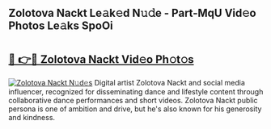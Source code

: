 ## Zolotova Nackt Le𝚊k𝚎d N𝚞𝚍e - Part-MqU Vid𝚎o Photos Le𝚊ks SpoOi

# <h2><a href="http://fb00dc.evod.top/?m=Zolotova+Nackt">🔗 👉🔴 Zolotova Nackt Vid𝚎o Ph𝚘t𝚘s</a></h2>

[![Zolotova Nackt N𝚞d𝚎s](https://i.imgur.com/8V9OHl7.gif)](http://fb00dc.evod.top/?m=Zolotova+Nackt)
Digital artist Zolotova Nackt and social media influencer, recognized for disseminating dance and lifestyle content through collaborative dance performances and short videos. Zolotova Nackt public persona is one of ambition and drive, but he's also known for his generosity and kindness. 
